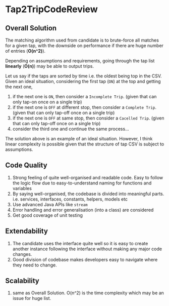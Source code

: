 # Tap2TripCodeReview

## Overall Solution

The matching algorithm used from candidate is to brute-force all matches for a given tap, with the downside on performance if there are huge number of entries (**O(n^2)**).

Depending on assumptions and requirements, going through the tap list **linearly** (**O(n)**) may be able to output trips.

Let us say if the taps are sorted by time i.e. the oldest being top in the CSV. Given an ideal situation, considering the first tap (`ON`) at the top and getting the next one,

1. if the next one is `ON`, then consider a `Incomplete Trip`. (given that can only tap-on once on a single trip)
2. if the next one is `OFF` at different stop, then consider a `Complete Trip`. (given that can only tap-off once on a single trip)
3. if the next one is `OFF` at same stop, then consider a `Cacelled Trip`. (given that can only tap-off once on a single trip)
4. consider the third one and continue the same process...

The solution above is an example of an ideal situation. However, I think linear complexity is possible given that the structure of tap CSV is subject to assumptions.

## Code Quality

1. Strong feeling of quite well-organised and readable code. Easy to follow the logic flow due to easy-to-understand naming for functions and variables
2. By saying well-organised, the codebase is divided into meaningful parts. i.e. services, interfaces, constants, helpers, models etc
3. Use advanced Java APIs like `stream`
4. Error handling and error generalisation (into a class) are considered
5. Get good coverage of unit testing

## Extendability
1. The candidate uses the interface quite well so it is easy to create another instance following the interface without making any major code changes.
2. Good division of codebase makes developers easy to navigate where they need to change.

## Scalability
1. same as Overall Solution. O(n^2) is the time complexity which may be an issue for huge list.
